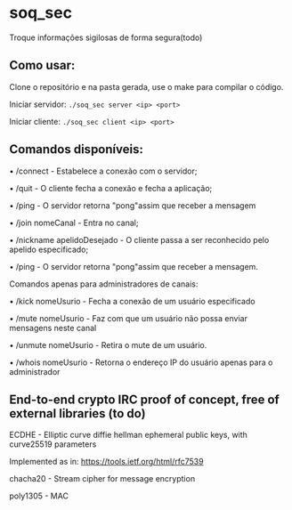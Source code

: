 # soq_sec
Troque informações sigilosas de forma segura(todo)

## Como usar:
Clone o repositório e na pasta gerada, use o make para compilar o código.

Iniciar servidor:
```./soq_sec server <ip> <port>```

Iniciar cliente:
```./soq_sec client <ip> <port>```

## Comandos disponíveis:

• /connect - Estabelece a conexão com o servidor;

• /quit - O cliente fecha a conexão e fecha a aplicação;

• /ping - O servidor retorna "pong"assim que receber a mensagem

• /join nomeCanal - Entra no canal;

• /nickname apelidoDesejado - O cliente passa a ser reconhecido pelo apelido especificado;

• /ping - O servidor retorna "pong"assim que receber a mensagem.

Comandos apenas para administradores de canais:

• /kick nomeUsurio - Fecha a conexão de um usuário especificado

• /mute nomeUsurio - Faz com que um usuário não possa enviar mensagens neste canal

• /unmute nomeUsurio - Retira o mute de um usuário.

• /whois nomeUsurio - Retorna o endereço IP do usuário apenas para o administrador

## End-to-end crypto IRC proof of concept, free of external libraries (to do)
ECDHE - Elliptic curve diffie hellman ephemeral public keys, with curve25519 parameters

Implemented as in: https://tools.ietf.org/html/rfc7539

chacha20 - Stream cipher for message encryption

poly1305 - MAC
